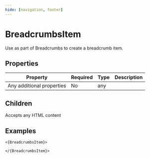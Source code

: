 ```yaml
---
hide: [navigation, footer]
---
```

# BreadcrumbsItem

Use as part of Breadcrumbs to create a breadcrumb item.

## Properties

| Property | Required | Type | Description |
|----------|----------|------|-------------|
|Any additional properties|No|any||

## Children

Accepts any HTML content

## Examples

```
<{BreadcrumbsItem}>

</{BreadcrumbsItem}>
```